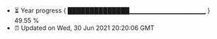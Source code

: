 - ⏳ Year progress { ██████████████▁▁▁▁▁▁▁▁▁▁▁▁▁▁▁▁ } 49.55 %
- ⏰ Updated on Wed, 30 Jun 2021 20:20:06 GMT

